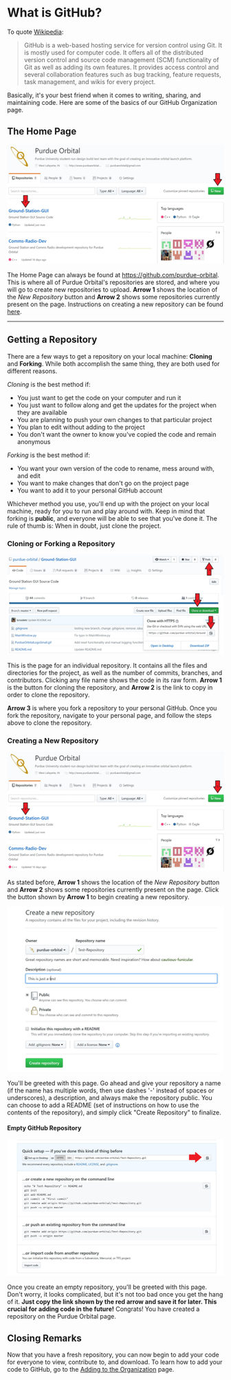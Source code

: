 # What is GitHub?

To quote [Wikipedia](https://en.wikipedia.org/wiki/GitHub):
> GitHub is a web-based hosting service for version control using Git. It is mostly used for computer code. It offers all of the distributed version control and source code management (SCM) functionality of Git as well as adding its own features. It provides access control and several collaboration features such as bug tracking, feature requests, task management, and wikis for every project.
> 

Basically, it's your best friend when it comes to writing, sharing, and maintaining code. Here are some of the basics of our GitHub Organization page.

## The Home Page

![Home_Page](/assets/Home_Page_Labeled.jpg)

The Home Page can always be found at https://github.com/purdue-orbital. This is where all of Purdue Orbital's repositories are stored, and where you will go to create new repositories to upload. **Arrow 1** shows the location of the _New Repository_ button and **Arrow 2** shows some repositories currently present on the page. Instructions on creating a new repository can be found [here](#creating-a-new-repository).

___
## Getting a Repository
There are a few ways to get a repository on your local machine: __Cloning__ and __Forking__. While both accomplish the same thing, they are both used for different reasons.

_Cloning_ is the best method if:
* You just want to get the code on your computer and run it
* You just want to follow along and get the updates for the project when they are available
* You are planning to push your own changes to that particular project
* You plan to edit without adding to the project
* You don't want the owner to know you've copied the code and remain anonymous

_Forking_ is the best method if:
* You want your own version of the code to rename, mess around with, and edit
* You want to make changes that don't go on the project page
* You want to add it to your personal GitHub account

Whichever method you use, you'll end up with the project on your local machine, ready for you to run and play around with. 
Keep in mind that forking is __public__, and everyone will be able to see that you've done it. The rule of thumb is: When in doubt, just clone the project.

### Cloning or Forking a Repository

![Cloning a Repo](/assets/Repository_Clone.jpg)

This is the page for an individual repository. It contains all the files and directories for the project, as well as the number of commits, branches, and contributors. Clicking any file name shows the code in its raw form. __Arrow 1__ is the button for cloning the repository, and __Arrow 2__ is the link to copy in order to clone the repository. 

__Arrow 3__ is where you fork a repository to your personal GitHub. Once you fork the repository, navigate to your personal page, and follow the steps above to clone the repository.

### Creating a New Repository

![Home_Page](/assets/Home_Page_Labeled.jpg)

As stated before, **Arrow 1** shows the location of the _New Repository_ button and **Arrow 2** shows some repositories currently present on the page. Click the button shown by **Arrow 1** to begin creating a new repository.

![New_Repo_Page](/assets/Create_New_Repo.JPG)

You'll be greeted with this page. Go ahead and give your repository a name (if the name has multiple words, then use dashes '-' instead of spaces or underscores), a description, and always make the repository public. You can choose to add a README (set of instructions on how to use the contents of the repository), and simply click "Create Repository" to finalize.
#### Empty GitHub Repository
![Repo_Remote](/assets/Repo_Remote.jpg)

Once you create an empty repository, you'll be greeted with this page. Don't worry, it looks complicated, but it's not too bad once you get the hang of it. __Just copy the link shown by the red arrow and save it for later. This crucial for adding code in the future!__ Congrats! You have created a repository on the Purdue Orbital page. 

## Closing Remarks
Now that you have a fresh repository, you can now begin to add your code for everyone to view, contribute to, and download. To learn how to add your code to GitHub, go to the [Adding to the Organization](./adding-to-orbital.html) page.
